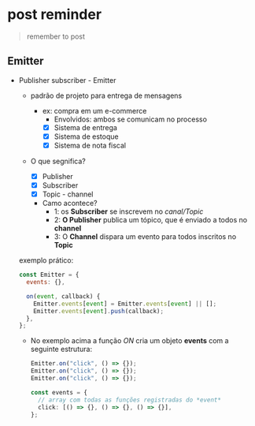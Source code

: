 # post reminder

> remember to post

## Emitter

- Publisher subscriber - Emitter

  - padrão de projeto para entrega de mensagens

    - ex: compra em um e-commerce
      - Envolvidos: ambos se comunicam no processo
      - [x] Sistema de entrega
      - [x] Sistema de estoque
      - [x] Sistema de nota fiscal

  - O que segnifica?

    - [x] Publisher
    - [x] Subscriber
    - [x] Topic - channel

    - Camo acontece?
      - 1: os **Subscriber** se inscrevem no _canal/Topic_
      - 2: **O Publisher** publica um tópico, que é enviado a todos no **channel**
      - 3: O **Channel** dispara um evento para todos inscritos no **Topic**

  exemplo prático:

  ```js
  const Emitter = {
    events: {},

    on(event, callback) {
      Emitter.events[event] = Emitter.events[event] || [];
      Emitter.events[event].push(callback);
    },
  };
  ```

  - No exemplo acima a função _ON_ cria um objeto **events** com a seguinte estrutura:

    ```ts
    Emitter.on("click", () => {});
    Emitter.on("click", () => {});
    Emitter.on("click", () => {});

    const events = {
      // array com todas as funções registradas do *event*
      click: [() => {}, () => {}, () => {}],
    };
    ```
